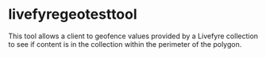 # livefyregeotesttool
This tool allows a client to geofence values provided by a Livefyre collection to see if content is in the collection within the perimeter  of the polygon.
